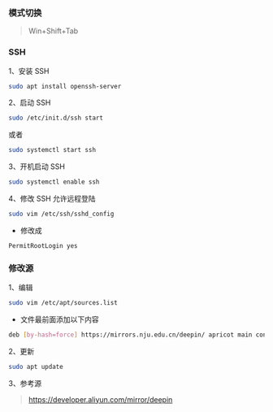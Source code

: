 ### 模式切换

> Win+Shift+Tab

### SSH

1、安装 SSH

```sh
sudo apt install openssh-server
```

2、启动 SSH

```sh
sudo /etc/init.d/ssh start
```

或者

```sh
sudo systemctl start ssh
```

3、开机启动 SSH

```sh
sudo systemctl enable ssh
```

4、修改 SSH 允许远程登陆

```sh
sudo vim /etc/ssh/sshd_config
```

- 修改成

```sh
PermitRootLogin yes
```

### 修改源

1、编辑

```sh
sudo vim /etc/apt/sources.list
```

- 文件最前面添加以下内容

```sh
deb [by-hash=force] https://mirrors.nju.edu.cn/deepin/ apricot main contrib non-free
```

2、更新

```sh
sudo apt update
```

3、参考源

> https://developer.aliyun.com/mirror/deepin

